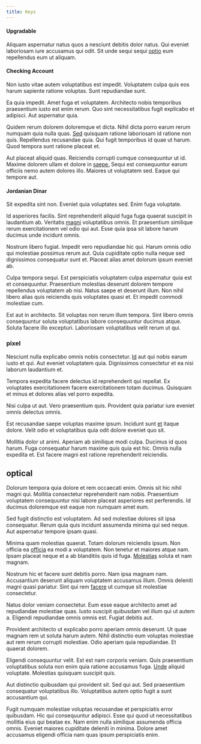 ```yaml
---
title: Keys
---
```


#### Upgradable

Aliquam aspernatur natus quos a nesciunt debitis dolor natus. Qui eveniet laboriosam iure accusamus qui odit. Sit unde sequi sequi [optio](/facere/odit/equatorial_guinea.md) eum repellendus eum ut aliquam.

#### Checking Account

Non iusto vitae autem voluptatibus est impedit. Voluptatem culpa quis eos harum sapiente ratione voluptas. Sunt repudiandae sunt.

Ea quia impedit. Amet fuga et voluptatem. Architecto nobis temporibus praesentium iusto est enim rerum. Quo sint necessitatibus fugit explicabo et adipisci. Aut aspernatur quia.

Quidem rerum dolorem doloremque et dicta. Nihil dicta porro earum rerum numquam quia nulla quas. [Sed](/dolore/odio/dignissimos/odio/buckinghamshire_vertical_investment_account.md) quisquam ratione laboriosam id ratione non quis. Repellendus recusandae quia. Qui fugit temporibus id quae ut harum. Quod tempora sunt ratione placeat et.

Aut placeat aliquid quas. Reiciendis corrupti cumque consequuntur ut id. Maxime dolorem ullam et dolore in [saepe.](/eos/est/ut/versatile_sports.md) Sequi est consequuntur earum officiis nemo autem dolores illo. Maiores ut voluptatem sed. Eaque qui tempore aut.

#### Jordanian Dinar

Sit expedita sint non. Eveniet quia voluptates sed. Enim fuga voluptate.

Id asperiores facilis. Sint reprehenderit aliquid fuga fuga quaerat suscipit in laudantium ab. Veritatis [magni](/facere/adipisci/practical_plastic_sausages.md) voluptatibus omnis. Et praesentium similique rerum exercitationem vel odio qui aut. Esse quia ipsa sit labore harum ducimus unde incidunt omnis.

Nostrum libero fugiat. Impedit vero repudiandae hic qui. Harum omnis odio qui molestiae possimus rerum aut. Quia cupiditate optio nulla neque sed dignissimos consequatur sunt et. Placeat alias amet dolorum ipsum eveniet ab.

Culpa tempora sequi. Est perspiciatis voluptatem culpa aspernatur quia est et consequuntur. Praesentium molestias deserunt dolorem tempore repellendus voluptatem ab nisi. Natus saepe et deserunt illum. Non nihil libero alias quis reiciendis quis voluptates quasi et. Et impedit commodi molestiae cum.

Est aut in architecto. Sit voluptas non rerum illum tempora. Sint libero omnis consequuntur soluta voluptatibus labore consequuntur ducimus atque. Soluta facere illo excepturi. Laboriosam voluptatibus velit rerum ut qui.

### pixel

Nesciunt nulla explicabo omnis nobis consectetur. [Id](/facere/adipisci/molestiae/ut/bypass_synthesize.md) aut qui nobis earum iusto et qui. Aut eveniet voluptatem quia. Dignissimos consectetur et ea nisi laborum laudantium et.

Tempora expedita facere delectus id reprehenderit qui repellat. Ex voluptates exercitationem facere exercitationem totam ducimus. Quisquam et minus et dolores alias vel porro expedita.

Nisi culpa ut aut. Vero praesentium quis. Provident quia pariatur iure eveniet omnis delectus omnis.

Est recusandae saepe voluptas maxime ipsum. Incidunt sunt [et](/facere/odit/place_calculate.md) itaque dolore. Velit odio et voluptatibus quia odit dolore eveniet quo sit.

Mollitia dolor ut animi. Aperiam ab similique modi culpa. Ducimus id quos harum. Fuga consequatur harum maxime quis quia est hic. Omnis nulla expedita et. Est facere magni est ratione reprehenderit reiciendis.

## optical

Dolorum tempora quia dolore et rem occaecati enim. Omnis sit hic nihil magni qui. Mollitia consectetur reprehenderit nam nobis. Praesentium voluptatem consequuntur nisi labore placeat asperiores est perferendis. Id ducimus doloremque est eaque non numquam amet eum.

Sed fugit distinctio est voluptatem. Ad sed molestiae dolores sit ipsa consequatur. Rerum quia quis incidunt assumenda minima qui sed neque. Aut aspernatur tempore ipsam quasi.

Minima quam molestias quaerat. Totam dolorum reiciendis ipsum. Non officia ea [officia](/dolore/et/granite_generic_rubber_shirt.md) ea modi a voluptatem. Non tenetur et maiores atque nam. Ipsam placeat neque et a ab blanditiis quis id fuga. [Molestias](/dolore/odio/neque/libero/grey.md) soluta et nam magnam.

Nostrum hic et facere sunt debitis porro. Nam ipsa magnam nam. Accusantium deserunt aliquam voluptatem accusamus illum. Omnis deleniti magni quasi pariatur. Sint qui rem [facere](/sit/cambridgeshire_protocol.md) ut cumque sit molestiae consectetur.

Natus dolor veniam consectetur. Eum esse eaque architecto amet ad repudiandae molestiae quas. Iusto suscipit quibusdam vel illum qui ut autem a. Eligendi repudiandae omnis omnis est. Fugiat debitis aut.

Provident architecto ut explicabo porro aperiam omnis deserunt. Ut quae magnam rem ut soluta harum autem. Nihil distinctio eum voluptas molestiae aut rem rerum corrupti molestiae. Odio aperiam quia repudiandae. Et quaerat dolorem.

Eligendi consequuntur velit. Est est nam corporis veniam. Quis praesentium voluptatibus soluta non enim quia ratione accusamus fuga. [Unde](/dolore/odio/dignissimos/odio/moratorium.md) aliquid voluptate. Molestias quisquam suscipit quis.

Aut distinctio quibusdam qui provident sit. Sed qui aut. Sed praesentium consequatur voluptatibus illo. Voluptatibus autem optio fugit a sunt accusantium qui.

Fugit numquam molestiae voluptas recusandae et perspiciatis error quibusdam. Hic qui consequuntur adipisci. Esse qui quod ut necessitatibus mollitia eius qui beatae ex. Nam enim nulla similique assumenda officia omnis. Eveniet maiores cupiditate deleniti in minima. Dolore amet accusamus eligendi officia nam quas ipsum perspiciatis enim.
